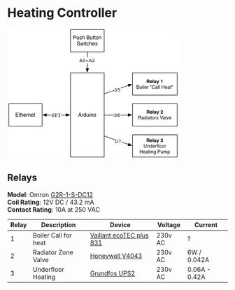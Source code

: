 Heating Controller
==================

![Block Diagram](docs/block-diagram.png)


Relays
------

**Model**: Omron [G2R-1-S-DC12]  
**Coil Rating**: 12V DC / 43.2 mA  
**Contact Rating**: 10A at 250 VAC  


| Relay | Description          |  Device                    | Voltage | Current       |
|-------|----------------------|----------------------------|---------|---------------|
| 1     | Boiler Call for heat | [Vaillant ecoTEC plus 831] | 230v AC | ?             |
| 2     | Radiator Zone Valve  | [Honeywell V4043]          | 230v AC | 6W / 0.042A   |
| 3     | Underfloor Heating   | [Grundfos UPS2]            | 230v AC | 0.06A - 0.42A |


[Vaillant ecoTEC plus 831]: https://www.vaillant.co.uk/downloads/ecotec-installation-and-servicing-manual-261417.pdf
[G2R-1-S-DC12]: https://www.ia.omron.com/product/item/5664/
[Honeywell V4043]: https://www.honeywelluk.com/products/Valves/Motorised-Valves/V4043-Motorised-Valves/
[Grundfos UPS2]: http://uk.grundfos.com/products/find-product/ups2.html
